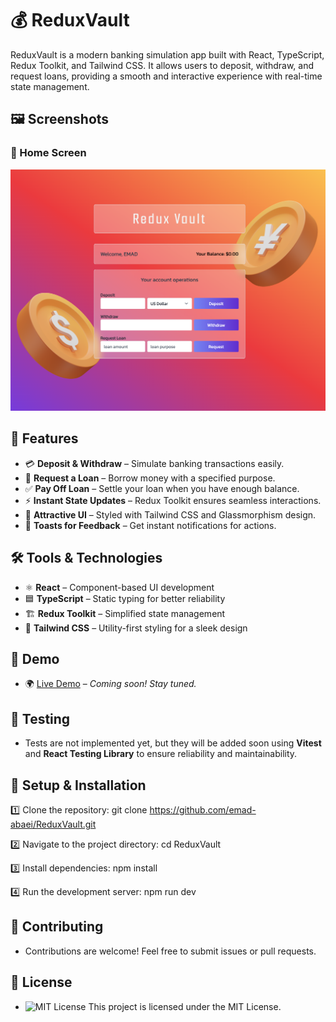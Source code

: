 # 💰 ReduxVault

ReduxVault is a modern banking simulation app built with React, TypeScript, Redux Toolkit, and Tailwind CSS. It allows users to deposit, withdraw, and request loans, providing a smooth and interactive experience with real-time state management.

## 🖼️ Screenshots

### 📌 Home Screen

![Home Screen](screenshots/project-reduxvault.png)

## 🚀 Features

- 💳 **Deposit & Withdraw** – Simulate banking transactions easily.
- 🏦 **Request a Loan** – Borrow money with a specified purpose.
- ✅ **Pay Off Loan** – Settle your loan when you have enough balance.
- ⚡ **Instant State Updates** – Redux Toolkit ensures seamless interactions.
- 🎨 **Attractive UI** – Styled with Tailwind CSS and Glassmorphism design.
- 🔔 **Toasts for Feedback** – Get instant notifications for actions.

## 🛠️ Tools & Technologies

- ⚛️ **React** – Component-based UI development
- 🟦 **TypeScript** – Static typing for better reliability
- 🏗 **Redux Toolkit** – Simplified state management
- 🎨 **Tailwind CSS** – Utility-first styling for a sleek design

## 🔗 Demo

- 🌍 [Live Demo](#) – _Coming soon! Stay tuned._

## 🧪 Testing

- Tests are not implemented yet, but they will be added soon using **Vitest** and **React Testing Library** to ensure reliability and maintainability.

## 📂 Setup & Installation

1️⃣ Clone the repository:
git clone https://github.com/emad-abaei/ReduxVault.git

2️⃣ Navigate to the project directory:
cd ReduxVault

3️⃣ Install dependencies:
npm install

4️⃣ Run the development server:
npm run dev

## 📩 Contributing

- Contributions are welcome! Feel free to submit issues or pull requests.

## 📜 License

- ![MIT License](https://img.shields.io/badge/License-MIT-blue.svg)
  This project is licensed under the MIT License.
